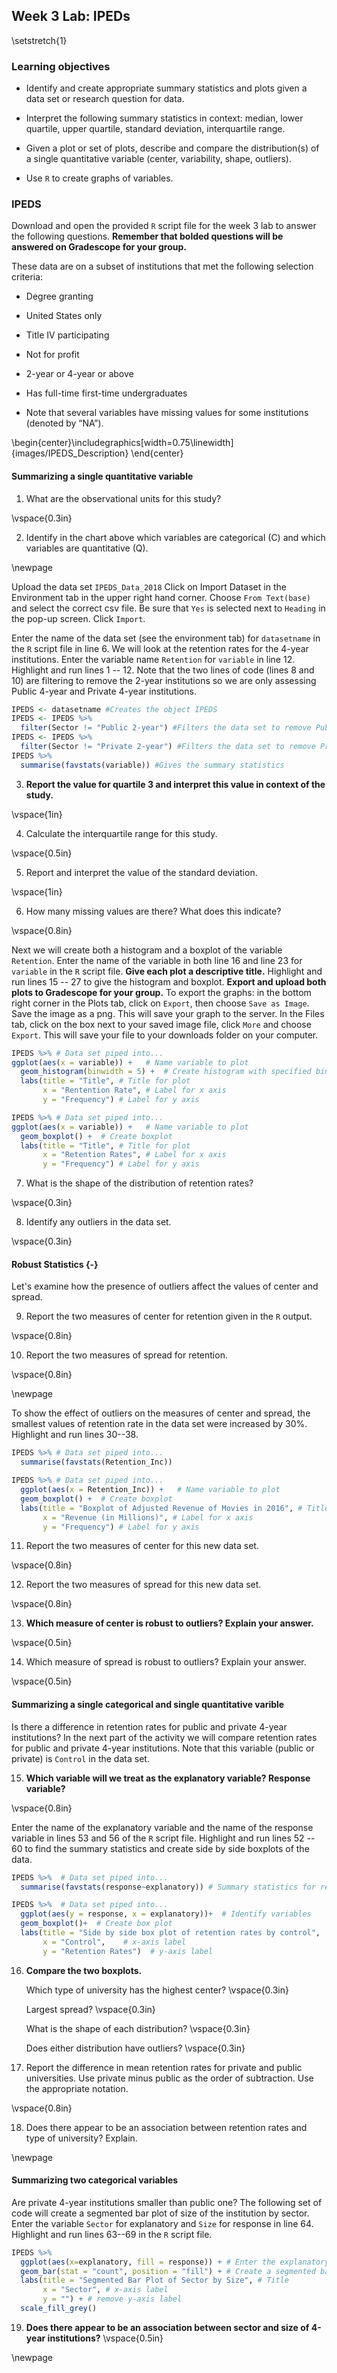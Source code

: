 ## Week 3 Lab:  IPEDs

\setstretch{1}

### Learning objectives

* Identify and create appropriate summary statistics and plots
  given a data set or research question for data.

* Interpret the following summary statistics in context:
  median, lower quartile, upper quartile,
  standard deviation, interquartile range.

* Given a plot or set of plots, describe and compare the distribution(s)
  of a single quantitative variable
  (center, variability, shape, outliers).
  
* Use `R` to create graphs of variables.

### IPEDS

Download and open the provided `R` script file for the week 3 lab to answer the following questions.  **Remember that bolded questions will be answered on Gradescope for your group.**

These data are on a subset of institutions that met the following selection criteria:

*	Degree granting 

* United States only

* Title IV participating

* Not for profit

* 2-year or 4-year or above

* Has full-time first-time undergraduates

* Note that several variables have missing values for some institutions (denoted by “NA”).


\begin{center}\includegraphics[width=0.75\linewidth]{images/IPEDS_Description} \end{center}

#### Summarizing a single quantitative variable

1. What are the observational units for this study?

\vspace{0.3in}

2. Identify in the chart above which variables are categorical (C) and which variables are quantitative (Q).

\newpage

Upload the data set `IPEDS_Data_2018` Click on Import Dataset in the Environment tab in the upper right hand corner.  Choose `From Text(base)` and select the correct csv file.  Be sure that `Yes` is selected next to `Heading` in the pop-up screen.  Click `Import`.

Enter the name of the data set (see the environment tab) for `datasetname` in the `R` script file in line 6.  We will look at the retention rates for the 4-year institutions.  Enter the variable name `Retention` for `variable` in line 12.  Highlight and run lines 1 -- 12.  Note that the two lines of code (lines 8 and 10) are filtering to remove the 2-year institutions so we are only assessing Public 4-year and Private 4-year institutions.  


```r
IPEDS <- datasetname #Creates the object IPEDS 
IPEDS <- IPEDS %>%
  filter(Sector != "Public 2-year") #Filters the data set to remove Public 2-year
IPEDS <- IPEDS %>%
  filter(Sector != "Private 2-year") #Filters the data set to remove Private 2-year
IPEDS %>%
  summarise(favstats(variable)) #Gives the summary statistics
```

3.  **Report the value for quartile 3 and interpret this value in context of the study.**

\vspace{1in}

4.  Calculate the interquartile range for this study.

\vspace{0.5in}

5. Report and interpret the value of the standard deviation.

\vspace{1in}

6.  How many missing values are there?  What does this indicate?

\vspace{0.8in}

Next we will create both a histogram and a boxplot of the variable `Retention`.  Enter the name of the variable in both line 16 and line 23 for `variable` in the `R` script file.  **Give each plot a descriptive title.**  Highlight and run lines 15 -- 27 to give the histogram and boxplot. **Export and upload both plots to Gradescope for your group.**  To export the graphs:  in the bottom right corner in the Plots tab, click on `Export`, then choose `Save as Image`.  Save the image as a png.  This will save your graph to the server.  In the Files tab, click on the box next to your saved image file, click `More` and choose `Export`.  This will save your file to your downloads folder on your computer.


```r
IPEDS %>% # Data set piped into...
ggplot(aes(x = variable)) +   # Name variable to plot
  geom_histogram(binwidth = 5) +  # Create histogram with specified binwidth 
  labs(title = "Title", # Title for plot
       x = "Rentention Rate", # Label for x axis
       y = "Frequency") # Label for y axis
```


```r
IPEDS %>% # Data set piped into...
ggplot(aes(x = variable)) +   # Name variable to plot
  geom_boxplot() +  # Create boxplot 
  labs(title = "Title", # Title for plot
       x = "Retention Rates", # Label for x axis
       y = "Frequency") # Label for y axis
```

7.  What is the shape of the distribution of retention rates?  

\vspace{0.3in}

8.  Identify any outliers in the data set.

\vspace{0.3in}

#### Robust Statistics {-}

Let's examine how the presence of outliers affect the values of center and spread. 

9.  Report the two measures of center for retention given in the `R` output.

\vspace{0.8in}

10.  Report the two measures of spread for retention.

\vspace{0.8in}

\newpage

To show the effect of outliers on the measures of center and spread, the smallest values of retention rate in the data set were increased by 30%. Highlight and run lines 30--38.  


```r
IPEDS %>% # Data set piped into...
  summarise(favstats(Retention_Inc))
```


```r
IPEDS %>% # Data set piped into...
  ggplot(aes(x = Retention_Inc)) +   # Name variable to plot
  geom_boxplot() +  # Create boxplot
  labs(title = "Boxplot of Adjusted Revenue of Movies in 2016", # Title for plot
       x = "Revenue (in Millions)", # Label for x axis
       y = "Frequency") # Label for y axis
```

11. Report the two measures of center for this new data set.

\vspace{0.8in}

12. Report the two measures of spread for this new data set.

\vspace{0.8in}

13. **Which measure of center is robust to outliers? Explain your answer.**

\vspace{0.5in}

14.  Which measure of spread is robust to outliers?  Explain your answer.

\vspace{0.5in}

#### Summarizing a single categorical and single quantitative varible

Is there a difference in retention rates for public and private 4-year institutions?  In the next part of the activity we will compare retention rates for public and private 4-year institutions.  Note that this variable (public or private) is `Control` in the data set.

15.  **Which variable will we treat as the explanatory variable?  Response variable?**

\vspace{0.8in}

Enter the name of the explanatory variable and the name of the response variable in lines 53 and 56 of the `R` script file.  Highlight and run lines 52 -- 60 to find the summary statistics and create side by side boxplots of the data.


```r
IPEDS %>%  # Data set piped into...
  summarise(favstats(response~explanatory)) # Summary statistics for retention rates by sector
```


```r
IPEDS %>%  # Data set piped into...
  ggplot(aes(y = response, x = explanatory))+  # Identify variables
  geom_boxplot()+  # Create box plot
  labs(title = "Side by side box plot of retention rates by control",  # Title
       x = "Control",    # x-axis label
       y = "Retention Rates")  # y-axis label
```

16.  **Compare the two boxplots.**
    
     Which type of university has the highest center?
     \vspace{0.3in}
     
     Largest spread?
     \vspace{0.3in}
     
     What is the shape of each distribution?
     \vspace{0.3in}
     
     Does either distribution have outliers?
     \vspace{0.3in}
     
17. Report the difference in mean retention rates for private and public universities.  Use private minus public as the order of subtraction.  Use the appropriate notation.

\vspace{0.8in}

18.  Does there appear to be an association between retention rates and type of university?  Explain.

\newpage

####  Summarizing two categorical variables

Are private 4-year institutions smaller than public one? The following set of code will create a segmented bar plot of size of the institution by sector.  Enter the variable `Sector` for explanatory and `Size` for response in line 64. Highlight and run lines 63--69 in the `R` script file.


```r
IPEDS %>%
  ggplot(aes(x=explanatory, fill = response)) + # Enter the explanatory and response variables
  geom_bar(stat = "count", position = "fill") + # Create a segmented bar plot
  labs(title = "Segmented Bar Plot of Sector by Size", # Title
       x = "Sector", # x-axis label
       y = "") + # remove y-axis label
  scale_fill_grey()
```


19.  **Does there appear to be an association between sector and size of 4-year institutions?** 
\vspace{0.5in}


\newpage
